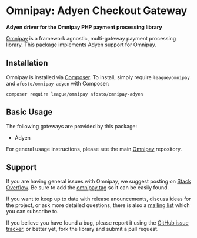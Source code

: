 # Omnipay: Adyen Checkout Gateway

**Adyen driver for the Omnipay PHP payment processing library**

[Omnipay](https://github.com/omnipay/omnipay) is a framework agnostic, multi-gateway payment
processing library. This package implements Adyen support for Omnipay.


## Installation

Omnipay is installed via [Composer](http://getcomposer.org/). To install, simply require `league/omnipay` and `afosto/omnipay-adyen` with Composer:

```
composer require league/omnipay afosto/omnipay-adyen
```

## Basic Usage

The following gateways are provided by this package:

* Adyen

For general usage instructions, please see the main [Omnipay](https://github.com/omnipay/omnipay)
repository.

## Support

If you are having general issues with Omnipay, we suggest posting on
[Stack Overflow](http://stackoverflow.com/). Be sure to add the
[omnipay tag](http://stackoverflow.com/questions/tagged/omnipay) so it can be easily found.

If you want to keep up to date with release anouncements, discuss ideas for the project,
or ask more detailed questions, there is also a [mailing list](https://groups.google.com/forum/#!forum/omnipay) which
you can subscribe to.

If you believe you have found a bug, please report it using the [GitHub issue tracker](https://github.com/afosto/omnipay-adyen/issues),
or better yet, fork the library and submit a pull request.